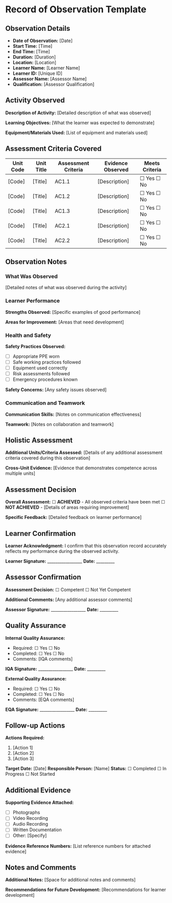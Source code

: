 # Record of Observation Template

## Observation Details
- **Date of Observation:** [Date]
- **Start Time:** [Time]
- **End Time:** [Time]
- **Duration:** [Duration]
- **Location:** [Location]
- **Learner Name:** [Learner Name]
- **Learner ID:** [Unique ID]
- **Assessor Name:** [Assessor Name]
- **Qualification:** [Assessor Qualification]

## Activity Observed
**Description of Activity:**
[Detailed description of what was observed]

**Learning Objectives:**
[What the learner was expected to demonstrate]

**Equipment/Materials Used:**
[List of equipment and materials used]

## Assessment Criteria Covered

| Unit Code | Unit Title | Assessment Criteria | Evidence Observed | Meets Criteria |
|-----------|------------|-------------------|------------------|----------------|
| [Code] | [Title] | AC1.1 | [Description] | ☐ Yes ☐ No |
| [Code] | [Title] | AC1.2 | [Description] | ☐ Yes ☐ No |
| [Code] | [Title] | AC1.3 | [Description] | ☐ Yes ☐ No |
| [Code] | [Title] | AC2.1 | [Description] | ☐ Yes ☐ No |
| [Code] | [Title] | AC2.2 | [Description] | ☐ Yes ☐ No |

## Observation Notes

### What Was Observed
[Detailed notes of what was observed during the activity]

### Learner Performance
**Strengths Observed:**
[Specific examples of good performance]

**Areas for Improvement:**
[Areas that need development]

### Health and Safety
**Safety Practices Observed:**
- ☐ Appropriate PPE worn
- ☐ Safe working practices followed
- ☐ Equipment used correctly
- ☐ Risk assessments followed
- ☐ Emergency procedures known

**Safety Concerns:**
[Any safety issues observed]

### Communication and Teamwork
**Communication Skills:**
[Notes on communication effectiveness]

**Teamwork:**
[Notes on collaboration and teamwork]

## Holistic Assessment

**Additional Units/Criteria Assessed:**
[Details of any additional assessment criteria covered during this observation]

**Cross-Unit Evidence:**
[Evidence that demonstrates competence across multiple units]

## Assessment Decision

**Overall Assessment:**
☐ **ACHIEVED** - All observed criteria have been met
☐ **NOT ACHIEVED** - [Details of areas requiring improvement]

**Specific Feedback:**
[Detailed feedback on learner performance]

## Learner Confirmation

**Learner Acknowledgment:**
I confirm that this observation record accurately reflects my performance during the observed activity.

**Learner Signature:** _________________ **Date:** _________

## Assessor Confirmation

**Assessment Decision:**
☐ Competent
☐ Not Yet Competent

**Additional Comments:**
[Any additional assessor comments]

**Assessor Signature:** _________________ **Date:** _________

## Quality Assurance

**Internal Quality Assurance:**
- Required: ☐ Yes ☐ No
- Completed: ☐ Yes ☐ No
- Comments: [IQA comments]

**IQA Signature:** _________________ **Date:** _________

**External Quality Assurance:**
- Required: ☐ Yes ☐ No
- Completed: ☐ Yes ☐ No
- Comments: [EQA comments]

**EQA Signature:** _________________ **Date:** _________

## Follow-up Actions

**Actions Required:**
1. [Action 1]
2. [Action 2]
3. [Action 3]

**Target Date:** [Date]
**Responsible Person:** [Name]
**Status:** ☐ Completed ☐ In Progress ☐ Not Started

## Additional Evidence

**Supporting Evidence Attached:**
- ☐ Photographs
- ☐ Video Recording
- ☐ Audio Recording
- ☐ Written Documentation
- ☐ Other: [Specify]

**Evidence Reference Numbers:**
[List reference numbers for attached evidence]

## Notes and Comments

**Additional Notes:**
[Space for additional notes and comments]

**Recommendations for Future Development:**
[Recommendations for learner development]
